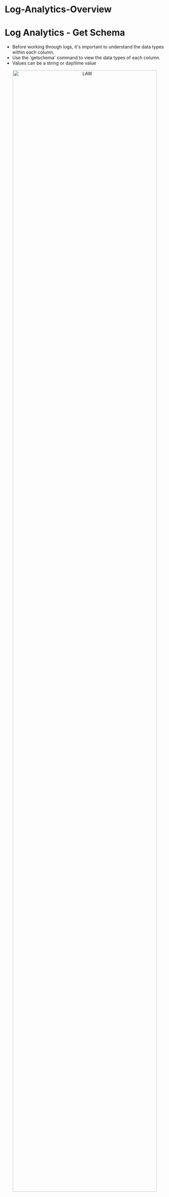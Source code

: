 # Log-Analytics-Overview


# Log Analytics - Get Schema
- Before working through logs, it's important to understand the data types within each column.
- Use the 'getschema' command to view the data types of each column.
- Values can be a string or day/time value


<p align="center">
  
<img src="https://user-images.githubusercontent.com/104326475/177388161-bb372279-f34d-43e5-9810-aee78411c550.png" height="95%" width="95%" alt="LAW"/>

<p/>



# Log Analytics - Queries based on time
- Here users can view administrative activites performed such as deleting virtual machines and groups
<p align="center">
  
<img src="https://user-images.githubusercontent.com/104326475/177389757-40340920-a16c-4e45-942e-ca39bfc06828.png" height="95%" width="95%" alt="LAW"/>

<p/>

<p align="center">
  
<img src="https://user-images.githubusercontent.com/104326475/177390232-3c55d7aa-be47-4165-8375-8285013636c2.png" height="95%" width="95%" alt="LAW"/>

<p/>




# Log Analytics - Filterting for Data

<p align="center">
  
<img src="https://user-images.githubusercontent.com/104326475/177443878-310240d7-9e59-4bc6-9a8d-f4168cfe2a2c.png" height="95%" width="95%" alt="LAW"/>

<p/>


# Log Analytics - Projection and Dynamic Data Types
- When we want to to view the AzureActivity log, we enter AzureActivity in as a KQL
- It will show a variety of columns but what if we want to display only a select few
- Users can also project and manipulate columns of Dynamic Data types
<p align="center">
  
<img src="https://user-images.githubusercontent.com/104326475/177444308-8c1fdd48-efd7-4351-90dc-7862c19c6d5f.png" height="95%" width="95%" alt="LAW"/>

<p/>

# Project only three columns in this log
- This will project/show only specific columns we want to be shown
<p align="center">
  
<img src="https://user-images.githubusercontent.com/104326475/177446858-1dd35cc8-e50a-437e-824a-442d09ebeadb.png" height="55%" width="55%" alt="LAW"/>

<p/>


# Log Analytics - Exploring the sign-in logs table 
- Remember that in order to work with Strings, you have to convert it to a dynamic data type. 
- To convert it to a dynamic data type, 
<p align="center">
  
<img src="https://user-images.githubusercontent.com/104326475/177450765-87e7112e-b133-4baf-83e5-d7564d385128.png" height="55%" width="55%" alt="LAW"/>

<p/>

# This shows the failed sign ins
- Error code of 0 means that there was a successful sign in.
- These codes a failed sign-ins.
- It also shows the reason of the failed sign-ins under status
<p align="center">
  
<img src="https://user-images.githubusercontent.com/104326475/177450771-7e8d4cdf-2e4e-4080-afbe-c0037644c298.png" height="125%" width="125%" alt="LAW"/>

<p/>


# Exploring the Azure Firewall Logs
- AzureDiagnostics log is Azure Firewall
- The AzureFirewall resource is streaming data to Sentinel via the LAW. 
- Multiple resources can so ensure that when you are running AzureDiagnosts logs, filter for the resource "Azure Firewall"
- In this example, we only enabled diagnostics for Azure Firewall


# Some data types are just a string but what if we want to collect specific data within the string?
- We can parse the string

<p align="center">
  
<img src="" height="125%" width="125%" alt="LAW"/>

<p/>
